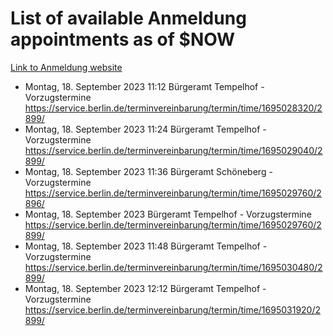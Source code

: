 # List of available Anmeldung appointments as of $NOW
[Link to Anmeldung website](https://service.berlin.de/terminvereinbarung/termin/tag.php?termin=1&anliegen[]=120686&dienstleisterlist=122210,122217,327316,122219,327312,122227,327314,122231,327346,122243,327348,122254,122252,329742,122260,329745,122262,329748,122271,327278,122273,327274,122277,327276,330436,122280,327294,122282,327290,122284,327292,122291,327270,122285,327266,122286,327264,122296,327268,150230,329760,122297,327286,122294,327284,122312,329763,122314,329775,122304,327330,122311,327334,122309,327332,317869,122281,327352,122279,329772,122283,122276,327324,122274,327326,122267,329766,122246,327318,122251,327320,122257,327322,122208,327298,122226,327300&herkunft=http%3A%2F%2Fservice.berlin.de%2Fdienstleistung%2F120686%2F)
- Montag, 18. September 2023 11:12 Bürgeramt Tempelhof - Vorzugstermine https://service.berlin.de/terminvereinbarung/termin/time/1695028320/2899/
- Montag, 18. September 2023 11:24 Bürgeramt Tempelhof - Vorzugstermine https://service.berlin.de/terminvereinbarung/termin/time/1695029040/2899/
- Montag, 18. September 2023 11:36 Bürgeramt Schöneberg - Vorzugstermine https://service.berlin.de/terminvereinbarung/termin/time/1695029760/2896/
- Montag, 18. September 2023  Bürgeramt Tempelhof - Vorzugstermine https://service.berlin.de/terminvereinbarung/termin/time/1695029760/2899/
- Montag, 18. September 2023 11:48 Bürgeramt Tempelhof - Vorzugstermine https://service.berlin.de/terminvereinbarung/termin/time/1695030480/2899/
- Montag, 18. September 2023 12:12 Bürgeramt Tempelhof - Vorzugstermine https://service.berlin.de/terminvereinbarung/termin/time/1695031920/2899/
